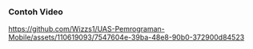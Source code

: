 

### Contoh Video



https://github.com/Wizzs1/UAS-Pemrograman-Mobile/assets/110619093/7547604e-39ba-48e8-90b0-372900d84523

